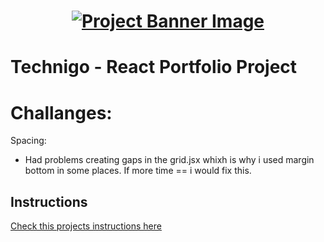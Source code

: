 <h1 align="center">
  <a href="">
    <img src="/react-p.svg" alt="Project Banner Image">
  </a>
</h1>

# Technigo - React Portfolio Project

# Challanges:

Spacing:

- Had problems creating gaps in the grid.jsx whixh is why i used margin bottom in some places. If more time == i would fix this.

## Instructions

[Check this projects instructions here](https://github.com/Technigo/project-portfolio/blob/main/instructions.md)

